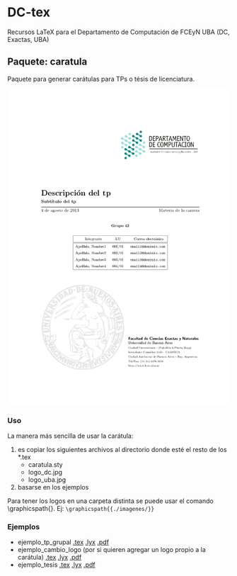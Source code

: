 # DC-tex

Recursos LaTeX para el Departamento de Computación de FCEyN UBA (DC, Exactas, UBA)

## Paquete: caratula

Paquete para generar carátulas para TPs o tésis de licenciatura.

![Ejemplo de carátula](caratula/ejemplo_tp_grupal_thumbnail.png?raw=true "Ejemplo de carátula")

### Uso

La manera más sencilla de usar la carátula:

1. es copiar los siguientes archivos al directorio donde esté el resto de los *.tex
   - caratula.sty
   - logo_dc.jpg
   - logo_uba.jpg
2. basarse en los ejemplos

Para tener los logos en una carpeta distinta se puede usar el comando \graphicspath{}. 
Ej: `\graphicspath{{./imagenes/}}`

### Ejemplos

- ejemplo_tp_grupal [.tex](caratula/ejemplo_tp_grupal.tex?raw=true) [.lyx](caratula/ejemplo_tp_grupal.lyx?raw=true) [.pdf](caratula/ejemplo_tp_grupal.pdf?raw=true)
- ejemplo_cambio_logo (por si quieren agregar un logo propio a la carátula) [.tex](caratula/ejemplo_cambio_logo.tex?raw=true) [.lyx](caratula/ejemplo_cambio_logo.lyx?raw=true) [.pdf](caratula/ejemplo_cambio_logo.pdf?raw=true)
- ejemplo_tesis [.tex](caratula/ejemplo_tesis.tex?raw=true) [.lyx](caratula/ejemplo_tesis.lyx?raw=true) [.pdf](caratula/ejemplo_tesis.pdf?raw=true)

